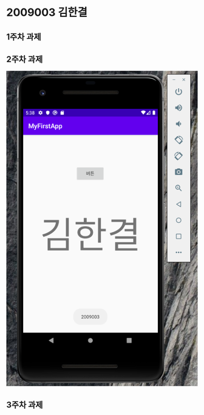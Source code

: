 # 2009003 김한결

## 1주차 과제 

## 2주차 과제
   <img width="" heght="" src="./png/2주차.png"></img>


## 3주차 과제
